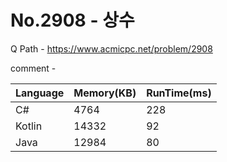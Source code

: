 # No.2908 - 상수
Q Path - https://www.acmicpc.net/problem/2908

comment - 

Language | Memory(KB) | RunTime(ms)
------------ | ------------- | ------
C# | 4764 | 228
Kotlin | 14332 | 92
Java | 12984 | 80 
